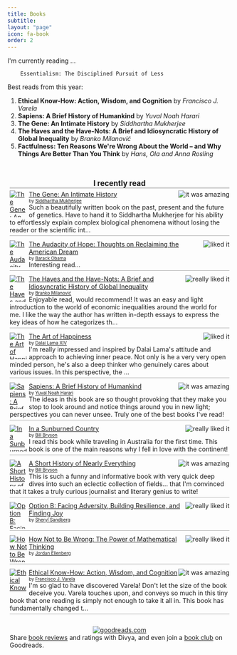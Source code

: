 ```yaml
---
title: Books
subtitle:
layout: "page"
icon: fa-book
order: 2
---
```


I'm currently reading ...

        Essentialism: The Disciplined Pursuit of Less

Best reads from this year:
>
1. **Ethical Know-How: Action, Wisdom, and Cognition** by *Francisco J. Varela*
2. **Sapiens: A Brief History of Humankind** by *Yuval Noah Harari*
3. **The Gene: An Intimate History** by *Siddhartha Mukherjee*
4. **The Haves and the Have-Nots: A Brief and Idiosyncratic History of Global Inequality** by *Branko Milanović*
5. **Factfulness: Ten Reasons We're Wrong About the World – and Why Things Are Better Than You Think** by *Hans, Ola and Anna Rosling*

<!-- Show static HTML/CSS as a placeholder in case js is not enabled - javascript include will override this if things work -->
<style type="text/css" media="screen">
.gr_custom_container_1532662987 {
/* customize your Goodreads widget container here*/
border: 0px solid gray;
border-radius:10px;
padding: 10px 5px 10px 5px;
background-color: transparent;
}
.gr_custom_header_1532662987 {
/* customize your Goodreads header here*/
border-bottom: 1px solid gray;
width: 100%;
margin-bottom: 5px;
text-align: center;
font-size: 120%
}
.gr_custom_each_container_1532662987 {
/* customize each individual book container here */
width: 100%;
clear: both;
margin-bottom: 10px;
overflow: auto;
padding-bottom: 4px;
border-bottom: 1px solid #aaa;
}
.gr_custom_book_container_1532662987 {
/* customize your book covers here */
overflow: hidden;
height: 60px;
float: left;
margin-right: 4px;
width: 39px;
}
.gr_custom_author_1532662987 {
/* customize your author names here */
font-size: 10px;
}
.gr_custom_tags_1532662987 {
/* customize your tags here */
font-size: 10px;
color: gray;
}
.gr_custom_rating_1532662987 {
/* customize your rating stars here */
float: right;
}
</style>

<div id="gr_custom_widget_1532662987">
    <div class="gr_custom_container_1532662987">
<h2 class="gr_custom_header_1532662987">
<a style="text-decoration: none;" rel="nofollow" href="https://www.goodreads.com/review/list/19726688-divya-sivasankaran?shelf=read&amp;utm_medium=api&amp;utm_source=custom_widget">I recently read</a>
</h2>
<div class="gr_custom_each_container_1532662987">
    <div class="gr_custom_book_container_1532662987">
      <a title="The Gene: An Intimate History" rel="nofollow" href="https://www.goodreads.com/review/show/2414759662?utm_medium=api&amp;utm_source=custom_widget"><img alt="The Gene: An Intimate History" border="0" src="https://images.gr-assets.com/books/1463591739s/27276428.jpg" /></a>
    </div>
    <div class="gr_custom_rating_1532662987">
      <span class=" staticStars" title="it was amazing"><img alt="it was amazing" src="https://www.goodreads.com/images/layout/gr_red_star_active.png" /><img alt="" src="https://www.goodreads.com/images/layout/gr_red_star_active.png" /><img alt="" src="https://www.goodreads.com/images/layout/gr_red_star_active.png" /><img alt="" src="https://www.goodreads.com/images/layout/gr_red_star_active.png" /><img alt="" src="https://www.goodreads.com/images/layout/gr_red_star_active.png" /></span>
    </div>
    <div class="gr_custom_title_1532662987">
      <a rel="nofollow" href="https://www.goodreads.com/review/show/2414759662?utm_medium=api&amp;utm_source=custom_widget">The Gene: An Intimate History</a>
    </div>
    <div class="gr_custom_author_1532662987">
      by <a rel="nofollow" href="https://www.goodreads.com/author/show/3032451.Siddhartha_Mukherjee">Siddhartha Mukherjee</a>
    </div>
    <div class="gr_custom_review_1532662987">
      Such a beautifully written book on the past, present and the future of genetics. Have to hand it to Siddhartha Mukherjee for his ability to effortlessly explain complex biological phenomena without losing the reader or the scientific int...
    </div>
</div>
<div class="gr_custom_each_container_1532662987">
    <div class="gr_custom_book_container_1532662987">
      <a title="The Audacity of Hope: Thoughts on Reclaiming the American Dream" rel="nofollow" href="https://www.goodreads.com/review/show/2378532812?utm_medium=api&amp;utm_source=custom_widget"><img alt="The Audacity of Hope: Thoughts on Reclaiming the American Dream" border="0" src="https://images.gr-assets.com/books/1386925614s/9742.jpg" /></a>
    </div>
    <div class="gr_custom_rating_1532662987">
      <span class=" staticStars" title="liked it"><img alt="liked it" src="https://www.goodreads.com/images/layout/gr_red_star_active.png" /><img alt="" src="https://www.goodreads.com/images/layout/gr_red_star_active.png" /><img alt="" src="https://www.goodreads.com/images/layout/gr_red_star_active.png" /><img alt="" src="https://www.goodreads.com/images/layout/gr_red_star_inactive.png" /><img alt="" src="https://www.goodreads.com/images/layout/gr_red_star_inactive.png" /></span>
    </div>
    <div class="gr_custom_title_1532662987">
      <a rel="nofollow" href="https://www.goodreads.com/review/show/2378532812?utm_medium=api&amp;utm_source=custom_widget">The Audacity of Hope: Thoughts on Reclaiming the American Dream</a>
    </div>
    <div class="gr_custom_author_1532662987">
      by <a rel="nofollow" href="https://www.goodreads.com/author/show/6356.Barack_Obama">Barack Obama</a>
    </div>
    <div class="gr_custom_review_1532662987">
      Interesting read...
    </div>
</div>
<div class="gr_custom_each_container_1532662987">
    <div class="gr_custom_book_container_1532662987">
      <a title="The Haves and the Have-Nots: A Brief and Idiosyncratic History of Global Inequality" rel="nofollow" href="https://www.goodreads.com/review/show/2325688495?utm_medium=api&amp;utm_source=custom_widget"><img alt="The Haves and the Have-Nots: A Brief and Idiosyncratic History of Global Inequality" border="0" src="https://images.gr-assets.com/books/1328841742s/8906588.jpg" /></a>
    </div>
    <div class="gr_custom_rating_1532662987">
      <span class=" staticStars" title="really liked it"><img alt="really liked it" src="https://www.goodreads.com/images/layout/gr_red_star_active.png" /><img alt="" src="https://www.goodreads.com/images/layout/gr_red_star_active.png" /><img alt="" src="https://www.goodreads.com/images/layout/gr_red_star_active.png" /><img alt="" src="https://www.goodreads.com/images/layout/gr_red_star_active.png" /><img alt="" src="https://www.goodreads.com/images/layout/gr_red_star_inactive.png" /></span>
    </div>
    <div class="gr_custom_title_1532662987">
      <a rel="nofollow" href="https://www.goodreads.com/review/show/2325688495?utm_medium=api&amp;utm_source=custom_widget">The Haves and the Have-Nots: A Brief and Idiosyncratic History of Global Inequality</a>
    </div>
    <div class="gr_custom_author_1532662987">
      by <a rel="nofollow" href="https://www.goodreads.com/author/show/347741.Branko_Milanovi_">Branko Milanović</a>
    </div>
    <div class="gr_custom_review_1532662987">
      Enjoyable read, would recommend! It was an easy and light introduction to the world of economic inequalities around the world for me. I like the way the author has written in-depth essays to express the key ideas of how he categorizes th...
    </div>
</div>
<div class="gr_custom_each_container_1532662987">
    <div class="gr_custom_book_container_1532662987">
      <a title="The Art of Happiness" rel="nofollow" href="https://www.goodreads.com/review/show/2247594115?utm_medium=api&amp;utm_source=custom_widget"><img alt="The Art of Happiness" border="0" src="https://images.gr-assets.com/books/1309287434s/38210.jpg" /></a>
    </div>
    <div class="gr_custom_rating_1532662987">
      <span class=" staticStars" title="liked it"><img alt="liked it" src="https://www.goodreads.com/images/layout/gr_red_star_active.png" /><img alt="" src="https://www.goodreads.com/images/layout/gr_red_star_active.png" /><img alt="" src="https://www.goodreads.com/images/layout/gr_red_star_active.png" /><img alt="" src="https://www.goodreads.com/images/layout/gr_red_star_inactive.png" /><img alt="" src="https://www.goodreads.com/images/layout/gr_red_star_inactive.png" /></span>
    </div>
    <div class="gr_custom_title_1532662987">
      <a rel="nofollow" href="https://www.goodreads.com/review/show/2247594115?utm_medium=api&amp;utm_source=custom_widget">The Art of Happiness</a>
    </div>
    <div class="gr_custom_author_1532662987">
      by <a rel="nofollow" href="https://www.goodreads.com/author/show/570218.Dalai_Lama_XIV">Dalai Lama XIV</a>
    </div>
    <div class="gr_custom_review_1532662987">
      I'm really impressed and inspired by Dalai Lama's attitude and approach to achieving inner peace. Not only is he a very very open minded person, he's also a deep thinker who genuinely cares about various issues. In this perspective, the ...
    </div>
</div>
<div class="gr_custom_each_container_1532662987">
    <div class="gr_custom_book_container_1532662987">
      <a title="Sapiens: A Brief History of Humankind" rel="nofollow" href="https://www.goodreads.com/review/show/2006896218?utm_medium=api&amp;utm_source=custom_widget"><img alt="Sapiens: A Brief History of Humankind" border="0" src="https://images.gr-assets.com/books/1420585954s/23692271.jpg" /></a>
    </div>
    <div class="gr_custom_rating_1532662987">
      <span class=" staticStars" title="it was amazing"><img alt="it was amazing" src="https://www.goodreads.com/images/layout/gr_red_star_active.png" /><img alt="" src="https://www.goodreads.com/images/layout/gr_red_star_active.png" /><img alt="" src="https://www.goodreads.com/images/layout/gr_red_star_active.png" /><img alt="" src="https://www.goodreads.com/images/layout/gr_red_star_active.png" /><img alt="" src="https://www.goodreads.com/images/layout/gr_red_star_active.png" /></span>
    </div>
    <div class="gr_custom_title_1532662987">
      <a rel="nofollow" href="https://www.goodreads.com/review/show/2006896218?utm_medium=api&amp;utm_source=custom_widget">Sapiens: A Brief History of Humankind</a>
    </div>
    <div class="gr_custom_author_1532662987">
      by <a rel="nofollow" href="https://www.goodreads.com/author/show/395812.Yuval_Noah_Harari">Yuval Noah Harari</a>
    </div>
    <div class="gr_custom_review_1532662987">
      The ideas in this book are so thought provoking that they make you stop to look around and notice things around you in new light; perspectives you can never unsee. Truly one of the best books I've read!
    </div>
</div>
<div class="gr_custom_each_container_1532662987">
    <div class="gr_custom_book_container_1532662987">
      <a title="In a Sunburned Country" rel="nofollow" href="https://www.goodreads.com/review/show/2304000735?utm_medium=api&amp;utm_source=custom_widget"><img alt="In a Sunburned Country" border="0" src="https://images.gr-assets.com/books/1388176242s/24.jpg" /></a>
    </div>
    <div class="gr_custom_rating_1532662987">
      <span class=" staticStars" title="really liked it"><img alt="really liked it" src="https://www.goodreads.com/images/layout/gr_red_star_active.png" /><img alt="" src="https://www.goodreads.com/images/layout/gr_red_star_active.png" /><img alt="" src="https://www.goodreads.com/images/layout/gr_red_star_active.png" /><img alt="" src="https://www.goodreads.com/images/layout/gr_red_star_active.png" /><img alt="" src="https://www.goodreads.com/images/layout/gr_red_star_inactive.png" /></span>
    </div>
    <div class="gr_custom_title_1532662987">
      <a rel="nofollow" href="https://www.goodreads.com/review/show/2304000735?utm_medium=api&amp;utm_source=custom_widget">In a Sunburned Country</a>
    </div>
    <div class="gr_custom_author_1532662987">
      by <a rel="nofollow" href="https://www.goodreads.com/author/show/7.Bill_Bryson">Bill Bryson</a>
    </div>
    <div class="gr_custom_review_1532662987">
      I read this book while traveling in Australia for the first time. This book is one of the main reasons why I fell in love with the continent!
    </div>
</div>
<div class="gr_custom_each_container_1532662987">
    <div class="gr_custom_book_container_1532662987">
      <a title="A Short History of Nearly Everything" rel="nofollow" href="https://www.goodreads.com/review/show/1408708620?utm_medium=api&amp;utm_source=custom_widget"><img alt="A Short History of Nearly Everything" border="0" src="https://images.gr-assets.com/books/1433086293s/21.jpg" /></a>
    </div>
    <div class="gr_custom_rating_1532662987">
      <span class=" staticStars" title="it was amazing"><img alt="it was amazing" src="https://www.goodreads.com/images/layout/gr_red_star_active.png" /><img alt="" src="https://www.goodreads.com/images/layout/gr_red_star_active.png" /><img alt="" src="https://www.goodreads.com/images/layout/gr_red_star_active.png" /><img alt="" src="https://www.goodreads.com/images/layout/gr_red_star_active.png" /><img alt="" src="https://www.goodreads.com/images/layout/gr_red_star_active.png" /></span>
    </div>
    <div class="gr_custom_title_1532662987">
      <a rel="nofollow" href="https://www.goodreads.com/review/show/1408708620?utm_medium=api&amp;utm_source=custom_widget">A Short History of Nearly Everything</a>
    </div>
    <div class="gr_custom_author_1532662987">
      by <a rel="nofollow" href="https://www.goodreads.com/author/show/7.Bill_Bryson">Bill Bryson</a>
    </div>
    <div class="gr_custom_review_1532662987">
      This is such a funny and informative book with very quick deep dives into such an eclectic collection of fields... that I'm convinced that it takes a truly curious journalist and literary genius to write!
    </div>
</div>
<div class="gr_custom_each_container_1532662987">
    <div class="gr_custom_book_container_1532662987">
      <a title="Option B: Facing Adversity, Building Resilience, and Finding Joy" rel="nofollow" href="https://www.goodreads.com/review/show/2227318288?utm_medium=api&amp;utm_source=custom_widget"><img alt="Option B: Facing Adversity, Building Resilience, and Finding Joy" border="0" src="https://images.gr-assets.com/books/1493998427s/32938155.jpg" /></a>
    </div>
    <div class="gr_custom_rating_1532662987">
      <span class=" staticStars" title="really liked it"><img alt="really liked it" src="https://www.goodreads.com/images/layout/gr_red_star_active.png" /><img alt="" src="https://www.goodreads.com/images/layout/gr_red_star_active.png" /><img alt="" src="https://www.goodreads.com/images/layout/gr_red_star_active.png" /><img alt="" src="https://www.goodreads.com/images/layout/gr_red_star_active.png" /><img alt="" src="https://www.goodreads.com/images/layout/gr_red_star_inactive.png" /></span>
    </div>
    <div class="gr_custom_title_1532662987">
      <a rel="nofollow" href="https://www.goodreads.com/review/show/2227318288?utm_medium=api&amp;utm_source=custom_widget">Option B: Facing Adversity, Building Resilience, and Finding Joy</a>
    </div>
    <div class="gr_custom_author_1532662987">
      by <a rel="nofollow" href="https://www.goodreads.com/author/show/5333595.Sheryl_Sandberg">Sheryl Sandberg</a>
    </div>
</div>
<div class="gr_custom_each_container_1532662987">
    <div class="gr_custom_book_container_1532662987">
      <a title="How Not to Be Wrong: The Power of Mathematical Thinking" rel="nofollow" href="https://www.goodreads.com/review/show/1874931124?utm_medium=api&amp;utm_source=custom_widget"><img alt="How Not to Be Wrong: The Power of Mathematical Thinking" border="0" src="https://images.gr-assets.com/books/1387726285s/18693884.jpg" /></a>
    </div>
    <div class="gr_custom_rating_1532662987">
      <span class=" staticStars" title="really liked it"><img alt="really liked it" src="https://www.goodreads.com/images/layout/gr_red_star_active.png" /><img alt="" src="https://www.goodreads.com/images/layout/gr_red_star_active.png" /><img alt="" src="https://www.goodreads.com/images/layout/gr_red_star_active.png" /><img alt="" src="https://www.goodreads.com/images/layout/gr_red_star_active.png" /><img alt="" src="https://www.goodreads.com/images/layout/gr_red_star_inactive.png" /></span>
    </div>
    <div class="gr_custom_title_1532662987">
      <a rel="nofollow" href="https://www.goodreads.com/review/show/1874931124?utm_medium=api&amp;utm_source=custom_widget">How Not to Be Wrong: The Power of Mathematical Thinking</a>
    </div>
    <div class="gr_custom_author_1532662987">
      by <a rel="nofollow" href="https://www.goodreads.com/author/show/359894.Jordan_Ellenberg">Jordan Ellenberg</a>
    </div>
</div>
<div class="gr_custom_each_container_1532662987">
    <div class="gr_custom_book_container_1532662987">
      <a title="Ethical Know-How: Action, Wisdom, and Cognition" rel="nofollow" href="https://www.goodreads.com/review/show/2216526343?utm_medium=api&amp;utm_source=custom_widget"><img alt="Ethical Know-How: Action, Wisdom, and Cognition" border="0" src="https://images.gr-assets.com/books/1347321006s/695484.jpg" /></a>
    </div>
    <div class="gr_custom_rating_1532662987">
      <span class=" staticStars" title="it was amazing"><img alt="it was amazing" src="https://www.goodreads.com/images/layout/gr_red_star_active.png" /><img alt="" src="https://www.goodreads.com/images/layout/gr_red_star_active.png" /><img alt="" src="https://www.goodreads.com/images/layout/gr_red_star_active.png" /><img alt="" src="https://www.goodreads.com/images/layout/gr_red_star_active.png" /><img alt="" src="https://www.goodreads.com/images/layout/gr_red_star_active.png" /></span>
    </div>
    <div class="gr_custom_title_1532662987">
      <a rel="nofollow" href="https://www.goodreads.com/review/show/2216526343?utm_medium=api&amp;utm_source=custom_widget">Ethical Know-How: Action, Wisdom, and Cognition</a>
    </div>
    <div class="gr_custom_author_1532662987">
      by <a rel="nofollow" href="https://www.goodreads.com/author/show/60727.Francisco_J_Varela">Francisco J. Varela</a>
    </div>
    <div class="gr_custom_review_1532662987">
      I'm so glad to have discovered Varela!
Don't let the size of the book deceive you. Varela touches upon, and conveys so much in this tiny book that one reading is simply not enough to take it all in. This book has fundamentally changed t...
    </div>
</div>
<br style="clear: both"/>
<center>
<a rel="nofollow" href="https://www.goodreads.com/"><img alt="goodreads.com" style="border:0" src="https://www.goodreads.com/images/widget/widget_logo.gif" /></a>
</center>
<noscript>
Share <a rel="nofollow" href="https://www.goodreads.com/">book reviews</a> and ratings with Divya, and even join a <a rel="nofollow" href="https://www.goodreads.com/group">book club</a> on Goodreads.
</noscript>
</div>

</div>
<script src="https://www.goodreads.com/review/custom_widget/19726688.I%20recently%20read?cover_position=left&cover_size=small&num_books=10&order=d&shelf=read&show_author=1&show_cover=1&show_rating=1&show_review=1&show_tags=0&show_title=1&sort=date_read&widget_bg_color=FFFFFF&widget_bg_transparent=true&widget_border_width=none&widget_id=1532662987&widget_text_color=000000&widget_title_size=medium&widget_width=full" type="text/javascript" charset="utf-8"></script>
